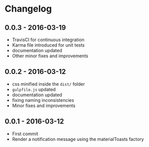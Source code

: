 # Changelog

## 0.0.3 - 2016-03-19
- TravisCI for continuous integration
- Karma file introduced for unit tests
- documentation updated
- Other minor fixes and improvements

## 0.0.2 - 2016-03-12
- css minified inside the `dist/` folder
- `gulpfile.js` updated
- documentation updated
- fixing naming inconsistencies
- Minor fixes and improvements

## 0.0.1 - 2016-03-12
- First commit
- Render a notification message using the materialToasts factory

